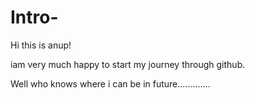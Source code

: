 # Intro-
Hi this is anup!

iam very much happy to start my journey through github.

Well who knows where i can be in future.............
